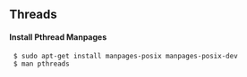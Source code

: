 ## Threads


#### Install Pthread Manpages

````
 $ sudo apt-get install manpages-posix manpages-posix-dev
 $ man pthreads
````


